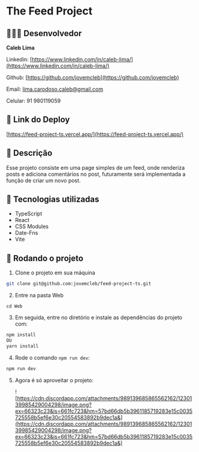 # The Feed Project

## 👨🏽‍💻 Desenvolvedor

**Caleb Lima**

Linkedin: [https://www.linkedin.com/in/caleb-lima/](https://www.linkedin.com/in/caleb-lima/)

Github: [https://github.com/jovemcleb](https://github.com/jovemcleb)

Email: lima.carodoso.caleb@gmail.com

Celular: 91 980119059

## 🚀 Link do Deploy
[https://feed-project-ts.vercel.app/](https://feed-project-ts.vercel.app/)

## 📝 Descrição

Esse projeto consiste em uma page simples de um feed, onde renderiza posts e adiciona comentários no post, futuramente será implementada a função de criar um novo post.

## 🔧 Tecnologias utilizadas

- TypeScript
- React
- CSS Modules
- Date-Fns
- Vite

## 🚀 Rodando o projeto

1. Clone o projeto em sua máquina

```bash
git clone git@github.com:jovemcleb/feed-project-ts.git
```

2. Entre na pasta Web
```
cd Web
```

3. Em seguida, entre no diretório e instale as dependências do projeto com:

```bash
npm install
OU
yarn install
```

4. Rode o comando `npm run dev`:

```bash
npm run dev
```

5. Agora é só aproveitar o projeto:

   ![https://cdn.discordapp.com/attachments/989139685865562162/1230139985429004298/image.png?ex=66323c23&is=661fc723&hm=57bd66db5b3961185719283e15c0035725558b5ef6e30c20554583892b9dec1a&](https://cdn.discordapp.com/attachments/989139685865562162/1230139985429004298/image.png?ex=66323c23&is=661fc723&hm=57bd66db5b3961185719283e15c0035725558b5ef6e30c20554583892b9dec1a&)
